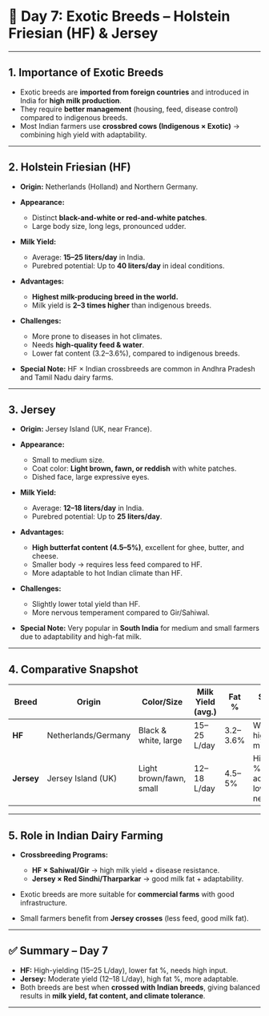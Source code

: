 <h1>🐄 Day 7: Exotic Breeds – Holstein Friesian (HF) & Jersey</h1>

---

## 1. Importance of Exotic Breeds

* Exotic breeds are **imported from foreign countries** and introduced in India for **high milk production**.
* They require **better management** (housing, feed, disease control) compared to indigenous breeds.
* Most Indian farmers use **crossbred cows (Indigenous × Exotic)** → combining high yield with adaptability.

---

## 2. **Holstein Friesian (HF)**

* **Origin:** Netherlands (Holland) and Northern Germany.
* **Appearance:**

  * Distinct **black-and-white or red-and-white patches**.
  * Large body size, long legs, pronounced udder.
* **Milk Yield:**

  * Average: **15–25 liters/day** in India.
  * Purebred potential: Up to **40 liters/day** in ideal conditions.
* **Advantages:**

  * **Highest milk-producing breed in the world.**
  * Milk yield is **2–3 times higher** than indigenous breeds.
* **Challenges:**

  * More prone to diseases in hot climates.
  * Needs **high-quality feed & water**.
  * Lower fat content (3.2–3.6%), compared to indigenous breeds.
* **Special Note:** HF × Indian crossbreeds are common in Andhra Pradesh and Tamil Nadu dairy farms.

---

## 3. **Jersey**

* **Origin:** Jersey Island (UK, near France).
* **Appearance:**

  * Small to medium size.
  * Coat color: **Light brown, fawn, or reddish** with white patches.
  * Dished face, large expressive eyes.
* **Milk Yield:**

  * Average: **12–18 liters/day** in India.
  * Purebred potential: Up to **25 liters/day**.
* **Advantages:**

  * **High butterfat content (4.5–5%)**, excellent for ghee, butter, and cheese.
  * Smaller body → requires less feed compared to HF.
  * More adaptable to hot Indian climate than HF.
* **Challenges:**

  * Slightly lower total yield than HF.
  * More nervous temperament compared to Gir/Sahiwal.
* **Special Note:** Very popular in **South India** for medium and small farmers due to adaptability and high-fat milk.

---

## 4. Comparative Snapshot

| Breed      | Origin              | Color/Size              | Milk Yield (avg.) | Fat %    | Special Traits                       |
| ---------- | ------------------- | ----------------------- | ----------------- | -------- | ------------------------------------ |
| **HF**     | Netherlands/Germany | Black & white, large    | 15–25 L/day       | 3.2–3.6% | World’s highest milk yield           |
| **Jersey** | Jersey Island (UK)  | Light brown/fawn, small | 12–18 L/day       | 4.5–5%   | High fat %, adaptable, low feed need |

---

## 5. Role in Indian Dairy Farming

* **Crossbreeding Programs:**

  * **HF × Sahiwal/Gir** → high milk yield + disease resistance.
  * **Jersey × Red Sindhi/Tharparkar** → good milk fat + adaptability.
* Exotic breeds are more suitable for **commercial farms** with good infrastructure.
* Small farmers benefit from **Jersey crosses** (less feed, good milk fat).

---

## ✅ Summary – Day 7

* **HF:** High-yielding (15–25 L/day), lower fat %, needs high input.
* **Jersey:** Moderate yield (12–18 L/day), high fat %, more adaptable.
* Both breeds are best when **crossed with Indian breeds**, giving balanced results in **milk yield, fat content, and climate tolerance**.

---

